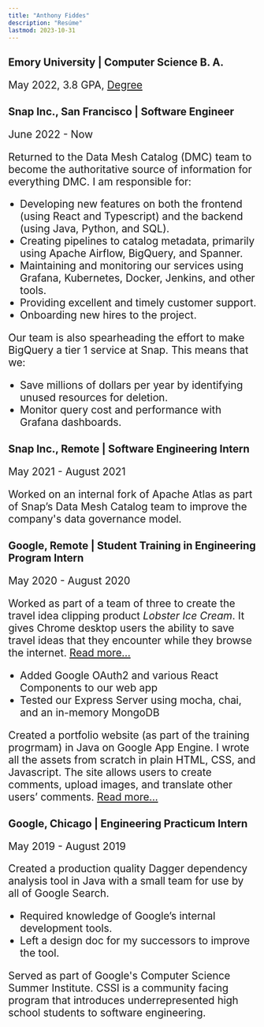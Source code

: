 ```yaml
---
title: "Anthony Fiddes"
description: "Resúme"
lastmod: 2023-10-31
---
```


<!-- TODO: Add a line to the page to show when it was last updated. -->

<!-- TODO: Do I want to add pictures? -->

<!-- TODO: Fill in the last two jobs -->

<h2 style="margin-bottom: 0">Emory University | Computer Science B. A.</h2>

May 2022, 3.8 GPA, [Degree](./diploma.pdf)

<h2 style="margin-bottom: 0">Snap Inc., San Francisco | Software Engineer</h2>

June 2022 - Now

Returned to the Data Mesh Catalog (DMC) team to become the authoritative source of 
information for everything DMC. I am responsible for:

* Developing new features on both the frontend (using React and Typescript) and
the backend (using Java, Python, and SQL).
* Creating pipelines to catalog metadata, primarily using Apache Airflow,
BigQuery, and Spanner.
* Maintaining and monitoring our services using Grafana, Kubernetes, Docker,
Jenkins, and other tools.
* Providing excellent and timely customer support.
* Onboarding new hires to the project.

Our team is also spearheading the effort to make BigQuery a tier 1 service at
Snap. This means that we:
* Save millions of dollars per year by identifying unused resources for
deletion.
* Monitor query cost and performance with Grafana dashboards.


<h2 style="margin-bottom: 0">Snap Inc., Remote | Software Engineering Intern</h2>

May 2021 - August 2021

Worked on an internal fork of Apache Atlas as part of Snap’s Data Mesh Catalog
team to improve the company's data governance model.

<h2 style="margin-bottom: 0">Google, Remote | Student Training in Engineering Program Intern</h2>

May 2020 - August 2020

Worked as part of a team of three to create the travel idea clipping product
*Lobster Ice Cream*. It gives Chrome desktop users the ability to save travel
ideas that they encounter while they browse the internet. [Read
more...](https://github.com/Anthony-Fiddes/lobster-ice)

* Added Google OAuth2 and various React Components to our web app
* Tested our Express Server using mocha, chai, and an in-memory MongoDB
 
Created a portfolio website (as part of the training progrmam) in Java on Google
App Engine. I wrote all the assets from scratch in plain HTML, CSS, and
Javascript. The site allows users to create comments, upload images, and
translate other users’ comments. [Read
more...](https://github.com/Anthony-Fiddes/step-portfolio)

<h2 style="margin-bottom: 0">Google, Chicago | Engineering Practicum Intern</h2>

May 2019 - August 2019 

Created a production quality Dagger dependency analysis tool in Java with a
small team for use by all of Google Search.

* Required knowledge of Google’s internal development tools.
* Left a design doc for my successors to improve the tool.
 
Served as part of Google's Computer Science Summer Institute. CSSI is a
community facing program that introduces underrepresented high school students
to software engineering.

<!-- TODO: Do I want a skills section? -->

<style>
  p, li {font-size: 1.3rem};
</style>
